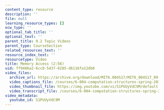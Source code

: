 ```yaml
---
content_type: resource
description: ''
file: null
learning_resource_types: []
ocw_type: ''
optional_tab_title: ''
optional_text: ''
parent_title: 9.2 Topic Videos
parent_type: CourseSection
related_resources_text: ''
resource_index_text: ''
resourcetype: Video
title: Memory Access (2:56)
uid: ff9486a2-6cc8-5437-8285-d6116fa12db0
video_files:
  archive_url: https://archive.org/download/MIT6.004S17/MIT6_004S17_09-02-07_300k.mp4
  video_captions_file: /courses/6-004-computation-structures-spring-2017/4b1632aa647752948bfe4e61d425ec98_S1PUUyVdC9M.vtt
  video_thumbnail_file: https://img.youtube.com/vi/S1PUUyVdC9M/default.jpg
  video_transcript_file: /courses/6-004-computation-structures-spring-2017/404d037b1649e863255af50f38a2302b_S1PUUyVdC9M.pdf
video_metadata:
  youtube_id: S1PUUyVdC9M
---
```

